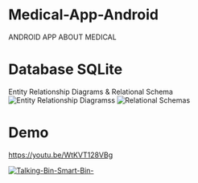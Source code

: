 # Medical-App-Android
ANDROID APP ABOUT MEDICAL 
# Database SQLite
Entity Relationship Diagrams & Relational Schema
![Entity Relationship Diagrams](https://user-images.githubusercontent.com/67249292/105963276-667fdc00-60b3-11eb-8b85-5db6b8984dde.png)s
![Relational Schemas](https://user-images.githubusercontent.com/67249292/105963358-7eeff680-60b3-11eb-89b1-388493e4818c.png)
# Demo
https://youtu.be/WtKVT128VBg

[![Talking-Bin-Smart-Bin-](https://img.youtube.com/vi/WtKVT128VBg/0.jpg)](https://www.youtube.com/watch?v=WtKVT128VBg.)
